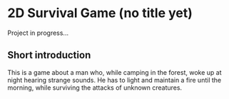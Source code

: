 # 2D Survival Game (no title yet)

Project in progress...




## Short introduction

This is a game about a man who, while camping in the forest, woke up at night hearing strange sounds. He has to light and maintain a fire until the morning, while surviving the attacks of unknown creatures.

